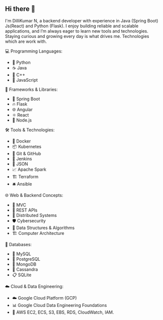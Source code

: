 ## Hi there 👋

  I'm DilliKumar N, a backend developer with experience in Java (Spring Boot) Js(React) and Python (Flask). I enjoy building reliable and scalable applications, and I’m always eager to learn new tools and technologies. Staying curious and growing every day is what drives me.  Technologies which are work with.

💻 Programming Languages:
- 🐍 Python
- ☕ Java
- 💾 C++
- 📜 JavaScript

🧰 Frameworks & Libraries:
- 🌱 Spring Boot
- 🔥 Flask
- 🌐 Angular
- ⚛️ React
- 🧩 Node.js

🛠️ Tools & Technologies:
- 🐳 Docker
- 📦 Kubernetes
- 📂 Git & GitHub
- 🧪 Jenkins
- 📄 JSON
- 📈 Apache Spark
- 🏗️ Terraform
- 🛎️ Ansible

🌐 Web & Backend Concepts:
- 🚦 MVC
- 🔗 REST APIs
- 🧠 Distributed Systems
- 🛡️ Cybersecurity
- 🧮 Data Structures & Algorithms
- 🏗️ Computer Architecture

💾 Databases:
- 🐬 MySQL
- 🐘 PostgreSQL 
- 🍃 MongoDB
- 🧊 Cassandra
- 📋 SQLite

☁️ Cloud & Data Engineering:
- ☁️ Google Cloud Platform (GCP)
- 📊 Google Cloud Data Engineering Foundations
- 📑 AWS EC2, ECS, S3, EBS, RDS, CloudWatch, IAM.



<!--
**Dillikumarnl/Dillikumarnl** is a ✨ _special_ ✨ repository because its `README.md` (this file) appears on your GitHub profile.

Here are some ideas to get you started:

- 🔭 I’m currently working on ...
- 🌱 I’m currently learning ...
- 👯 I’m looking to collaborate on ...
- 🤔 I’m looking for help with ...
- 💬 Ask me about ...
- 📫 How to reach me: ...
- 😄 Pronouns: ...
- ⚡ Fun fact: ...
-->
